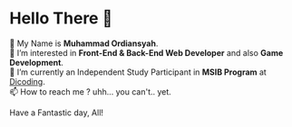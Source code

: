# Hello There 👋

🕺  My Name is **Muhammad Ordiansyah**.\
👀 I’m interested in **Front-End & Back-End Web Developer** and also **Game Development**.\
🌱 I’m currently an Independent Study Participant in **MSIB Program** at [Dicoding](https://www.dicoding.com/).\
📫 How to reach me ? uhh... you can't.. yet.

Have a Fantastic day, All!



